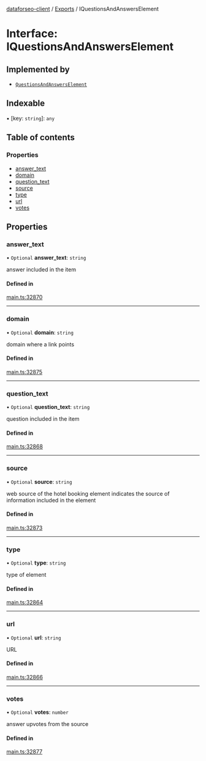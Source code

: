 [dataforseo-client](../README.md) / [Exports](../modules.md) / IQuestionsAndAnswersElement

# Interface: IQuestionsAndAnswersElement

## Implemented by

- [`QuestionsAndAnswersElement`](../classes/QuestionsAndAnswersElement.md)

## Indexable

▪ [key: `string`]: `any`

## Table of contents

### Properties

- [answer\_text](IQuestionsAndAnswersElement.md#answer_text)
- [domain](IQuestionsAndAnswersElement.md#domain)
- [question\_text](IQuestionsAndAnswersElement.md#question_text)
- [source](IQuestionsAndAnswersElement.md#source)
- [type](IQuestionsAndAnswersElement.md#type)
- [url](IQuestionsAndAnswersElement.md#url)
- [votes](IQuestionsAndAnswersElement.md#votes)

## Properties

### answer\_text

• `Optional` **answer\_text**: `string`

answer included in the item

#### Defined in

[main.ts:32870](https://github.com/dataforseo/TypeScriptClient/blob/7ca1aa4/main.ts#L32870)

___

### domain

• `Optional` **domain**: `string`

domain where a link points

#### Defined in

[main.ts:32875](https://github.com/dataforseo/TypeScriptClient/blob/7ca1aa4/main.ts#L32875)

___

### question\_text

• `Optional` **question\_text**: `string`

question included in the item

#### Defined in

[main.ts:32868](https://github.com/dataforseo/TypeScriptClient/blob/7ca1aa4/main.ts#L32868)

___

### source

• `Optional` **source**: `string`

web source of the hotel booking element
indicates the source of information included in the element

#### Defined in

[main.ts:32873](https://github.com/dataforseo/TypeScriptClient/blob/7ca1aa4/main.ts#L32873)

___

### type

• `Optional` **type**: `string`

type of element

#### Defined in

[main.ts:32864](https://github.com/dataforseo/TypeScriptClient/blob/7ca1aa4/main.ts#L32864)

___

### url

• `Optional` **url**: `string`

URL

#### Defined in

[main.ts:32866](https://github.com/dataforseo/TypeScriptClient/blob/7ca1aa4/main.ts#L32866)

___

### votes

• `Optional` **votes**: `number`

answer upvotes from the source

#### Defined in

[main.ts:32877](https://github.com/dataforseo/TypeScriptClient/blob/7ca1aa4/main.ts#L32877)
